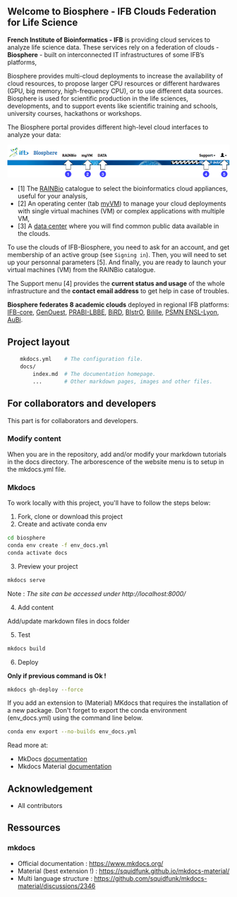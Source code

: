## Welcome to Biosphere - IFB Clouds Federation for Life Science

**French Institute of Bioinformatics - IFB** is providing cloud services to analyze life science data.
These services rely on a federation of clouds - **Biosphere** - built on interconnected IT infrastructures of some IFB’s platforms, 

Biosphere provides multi-cloud deployments to increase the availability of cloud resources, to propose larger CPU resources or different hardwares (GPU, big memory, high-frequency CPU), or to use different data sources. Biosphere is used for scientific production in the life sciences, developments, and to support events like scientific training and schools, university courses, hackathons or workshops.

The Biosphere portal provides different high-level cloud interfaces to analyze your data:

![Biosphere portal top banner](https://raw.githubusercontent.com/IFB-ElixirFr/biosphere/master/assets/img/biosphere-portal-top.png)

* [1] The [RAINBio](https://biosphere.france-bioinformatique.fr/catalogue) catalogue to select the bioinformatics cloud appliances, useful for your analysis,
* [2] An operating center (tab [myVM](https://biosphere.france-bioinformatique.fr/cloud)) to manage your cloud deployments with single virtual machines (VM) or complex applications with multiple VM,
* [3] A [data center](https://biosphere.france-bioinformatique.fr/catalogue/data) where you will find common public data available in the clouds.

To use the clouds of IFB-Biosphere, you need to ask for an account, and get membership of an active group (see `Signing in`). Then, you will need to set up your personnal parameters [5]. And finally, you are ready to launch your virtual machines (VM) from the RAINBio catalogue.

The Support menu [4] provides the **current status and usage** of the whole infrastructure and the **contact email address** to get help in case of troubles.

**Biosphere federates 8 academic clouds** deployed in regional IFB platforms:
[IFB-core](https://www.france-bioinformatique.fr/fr/core),
[GenOuest](https://ressources.france-bioinformatique.fr/fr/plateformes/genouest),
[PRABI-LBBE](https://ressources.france-bioinformatique.fr/fr/plateformes/prabi-doua),
[BiRD](https://ressources.france-bioinformatique.fr/fr/plateformes/bird),
[BIstrO](https://ressources.france-bioinformatique.fr/fr/plateformes/bistro),
[Bilille](https://ressources.france-bioinformatique.fr/fr/plateformes/bilille),
[PSMN ENSL-Lyon](http://www.ens-lyon.fr/PSMN/doku.php),
[AuBi](https://ressources.france-bioinformatique.fr/fr/plateformes/aubi).

## Project layout

```bash
    mkdocs.yml    # The configuration file.
    docs/
        index.md  # The documentation homepage.
        ...       # Other markdown pages, images and other files.
```

## For collaborators and developers

This part is for collaborators and developers.

### Modify content

When you are in the repository, add and/or modify your markdown tutorials in the docs directory. The arborescence of the website menu is to setup in the mkdocs.yml file.

### Mkdocs

To work locally with this project, you'll have to follow the steps below:

1. Fork, clone or download this project
2. Create and activate conda env

```bash
cd biosphere
conda env create -f env_docs.yml
conda activate docs
```

3. Preview your project

```bash
mkdocs serve
```

Note : *The site can be accessed under http://localhost:8000/*

4. Add content

Add/update markdown files in docs folder

5. Test

```bash
mkdocs build
```

6. Deploy

**Only if previous command is Ok !**

```bash
mkdocs gh-deploy --force
```

If you add an extension to (Material) MKdocs that requires the installation of a new package.
Don't forget to export the conda environment (env_docs.yml) using the command line below.

```bash
conda env export --no-builds env_docs.yml
```

Read more at:

- MkDocs [documentation](https://www.mkdocs.org/)
- Mkdocs Material [documentation](https://squidfunk.github.io/mkdocs-material/)


## Acknowledgement

- All contributors

## Ressources

### mkdocs

- Official documentation : https://www.mkdocs.org/
- Material (best extension !) : https://squidfunk.github.io/mkdocs-material/
- Multi language structure : https://github.com/squidfunk/mkdocs-material/discussions/2346
